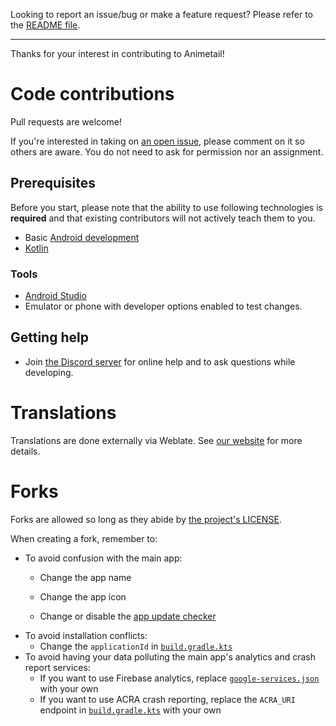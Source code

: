 Looking to report an issue/bug or make a feature request? Please refer to the [README file](https://github.com/dark25/animetail2#issues-feature-requests-and-contributing).

---

Thanks for your interest in contributing to Animetail!


# Code contributions

Pull requests are welcome!

If you're interested in taking on [an open issue](https://github.com/dark25/animetail2/issues), please comment on it so others are aware.
You do not need to ask for permission nor an assignment.

## Prerequisites

Before you start, please note that the ability to use following technologies is **required** and that existing contributors will not actively teach them to you.

- Basic [Android development](https://developer.android.com/)
- [Kotlin](https://kotlinlang.org/)

### Tools

- [Android Studio](https://developer.android.com/studio)
- Emulator or phone with developer options enabled to test changes.

## Getting help

- Join [the Discord server](https://discord.gg/s82Vu589Ya) for online help and to ask questions while developing.

# Translations

Translations are done externally via Weblate. See [our website](https://aniyomi.org/docs/contribute#translation) for more details.


# Forks

Forks are allowed so long as they abide by [the project's LICENSE](https://github.com/Dark25/animetail2/blob/master/LICENSE).

When creating a fork, remember to:

- To avoid confusion with the main app:
    - Change the app name
    - Change the app icon

    - Change or disable the [app update checker](https://github.com/Dark25/animetail2/blob/master/app/src/master/java/eu/kanade/tachiyomi/data/updater/AppUpdateChecker.kt)
- To avoid installation conflicts:
    - Change the `applicationId` in [`build.gradle.kts`](https://github.com/Dark25/animetail2/blob/master/app/build.gradle.kts)
- To avoid having your data polluting the main app's analytics and crash report services:
    - If you want to use Firebase analytics, replace [`google-services.json`](https://github.com/Dark25/animetail2/blob/master/app/src/standard/google-services.json) with your own
    - If you want to use ACRA crash reporting, replace the `ACRA_URI` endpoint in [`build.gradle.kts`](https://github.com/Dark25/animetail2/blob/master/app/build.gradle.kts) with your own
